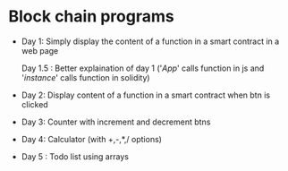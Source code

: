 # Block chain programs

- Day 1: Simply display the content of a function in a smart contract in a web page

  Day 1.5 : Better explaination of day 1 ('_App_' calls function in js and '_instance_' calls function in solidity)

- Day 2: Display content of a function in a smart contract when btn is clicked

- Day 3: Counter with increment and decrement btns

- Day 4: Calculator (with +,-,\*,/ options)

- Day 5 : Todo list using arrays
